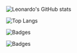 
![Leonardo's GitHub stats](https://github-readme-stats.vercel.app/api?username=LeonardoPMF&show_icons=true&theme=transparent)

![Top Langs](https://github-readme-stats.vercel.app/api/top-langs/?username=LeonardoPMF&layout=compact)



![Badges](https://img.shields.io/badge/Angular-DD0031?style=for-the-badge&logo=angular&logoColor=white)


![Badges](https://img.shields.io/badge/.NET-512BD4?style=for-the-badge&logo=dotnet&logoColor=white)




